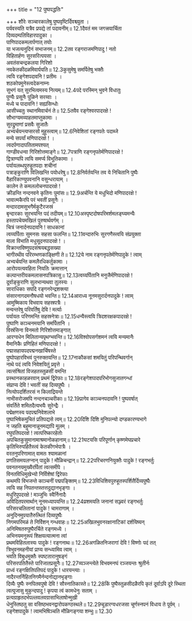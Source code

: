 +++
title = "12 पुष्पपद्धतिः"

+++
शौरेः सञ्चारकालेषु पुष्पवृष्टिर्दिवश्च्युता ।  
पर्यवस्यति यत्रैव प्रपद्ये तां पदावनीम्॥ 12.1दैवतं मम जगत्त्रयार्चिता  
दिव्यदम्पतिविहारपादुका ।  
पाणिपादकमलार्पणात् तयोः  
या भजत्यनुदिनं सभाजनम्॥ 12.2तव रङ्गराजमणिपादु ! नतो  
विहितार्हणः सुरसरित्पयसा ।  
अवतंसचन्द्रकलया गिरिशो  
नवकेतकीदळमिवार्पयति॥ 12.3कुसुमेषु समर्पितेषु भक्तैः  
त्वयि रङ्गेशपदावनि ! प्रतीमः ।  
शठकोपमुनेस्त्वदेकनाम्नः  
सुभगं यत् सुरभित्वमस्य नित्यम्॥ 12.4पदे परस्मिन् भुवने विधातुः  
पुण्यैः प्रसूनैः पुळिने सरय्वाः ।  
मध्ये च पादावनि ! सह्यसिन्धोः  
आसीच्चतुः स्थानमिवार्चनं ते॥ 12.5तवैव रङ्गेश्वरपादरक्षे !  
सौभाग्यमव्याहतमाप्तुकामाः ।  
सुरद्रुमाणां प्रसवैः सुजातैः  
अभ्यर्चयन्त्यप्सरसो मुहुस्त्वाम्॥ 12.6निवेशितां रङ्गपतेः पदाब्जे  
मन्ये सपर्यां मणिपादरक्षे ! ।  
त्वदर्पणादापतितामपश्यत्  
गाण्डीवधन्वा गिरिशोत्तमाङ्गे॥ 12.7पत्राणि रङ्गनृपतेर्मणिपादरक्षे !  
द्वित्राण्यपि त्वयि समर्प्य विभूतिकामाः ।  
पर्यायलब्धपुरुहूतपदाः शचीनां  
पत्राङ्कुराणि विलिखन्ति पयोधरेषु॥ 12.8निर्वर्तयन्ति तव ये निचितानि पुष्पैः  
वैहारिकाण्युपवनानि वसुन्धरायाम् ।  
कालेन ते कमललोचनपादरक्षे !  
क्रीडन्ति नन्दनवने कृतिनः पुमांसः॥ 12.9अर्चन्ति ये मधुभिदो मणिपादरक्षे !  
भावात्मकैरपि परं भवतीं प्रसूनैः ।  
मन्दारदामसुभगैर्मकुटैरजस्रं  
बृन्दारकाः सुरभयन्ति पदं तदीयम्॥ 12.10अस्पृष्टदोषपरिमर्शमलङ्घ्यमन्यैः  
हस्तापचेयमखिलं पुरुषार्थवर्गम् ।  
चित्रं जनार्दनपदावनि ! साधकानां  
त्वय्यर्पिताः सुमनसः सहसा फलन्ति॥ 12.11वन्दारुभिः सुरगणैस्त्वयि संप्रयुक्ता  
माला विभाति मधुसूदनपादरक्षे ! ।  
विक्रान्तविष्णुपदसंश्रयबद्धसख्या  
भागीरथीव परिरम्भणकाङ्क्षिणी ते॥ 12.12ये नाम रङ्गनृपतेर्मणिपादुके ! त्वाम्  
अभ्यर्चयन्ति कमलैरधिकर्तुकामाः ।  
आरोपयत्यवहिता नियतिः क्रमात्तान्  
कल्पान्तरीयकमलासनपत्रिकासु॥ 12.13त्वय्यर्पितानि मनुजैर्मणिपादरक्षे !  
दूर्वाङ्कुराणि सुलभान्यथवा तुलस्यः ।  
साराधिकाः सपदि रङ्गनरेन्द्रशक्त्या  
संसारनागदमनौषधयो भवन्ति॥ 12.14आराध्य नूनमसुरार्दनपादुके ! त्वाम्  
आमुष्मिकाय विभवाय सहस्रपत्रैः ।  
मन्वन्तरेषु परिवर्तिषु देवि ! मर्त्याः  
पर्यायतः परिणमन्ति सहस्रनेत्राः॥ 12.15धन्यैस्त्वयि त्रिदशरक्षकपादरक्षे !  
पुष्पाणि काञ्चनमयानि समर्पितानि ।  
विस्रंसिना विनमतो गिरिशोत्तमाङ्गात्  
आरग्वधेन मिलितान्यपृथग्भवन्ति॥ 12.16विश्वोपसर्गशमनं त्वयि मन्यमानैः  
वैमानिकैः प्रणिहितं मणिपादरक्षे ! ।  
पद्मासहायपदपद्मनखार्चिषस्ते  
पुष्पोपहारविभवं पुनरुक्तयन्ति॥ 12.17नाकौकसां शमयितुं परिपन्थिवर्गान्  
नाथे पदं त्वयि निवेशयितुं प्रवृत्ते ।  
त्वत्संश्रितां विजहतस्तुळसीं वमन्ति  
प्रस्थानकाहळरवान् प्रथमं द्विरेफाः॥ 12.18रङ्गेशपादपरिभोगसुजातगन्धां  
संप्राप्य देवि ! भवतीं सह दिव्यपुष्पैः ।  
नित्योपदर्शितरसं न किलाद्रियन्ते  
नाभीसरोजमपि नन्दनचञ्चरीकाः॥ 12.19प्रागेव काञ्चनपदावनि ! पुष्पवर्षात्  
संवर्तिते शमितदैत्यभयैः सुरेन्द्रैः ।  
पद्मेक्षणस्य पदपद्मनिवेशलाभे  
पुष्पाभिषेकमुचितं प्रतिपद्यसे त्वम्॥ 12.20दिशि दिशि मुनिपत्न्यो दण्डकारण्यभागे  
न जहति बहुमानान्नूनमद्यापि मूलम् ।  
रघुपतिपदरक्षे ! त्वत्परिष्कारहेतोः  
अपचितकुसुमानामाश्रमानोकहानाम्॥ 12.21घटयसि परिपूर्णान् कृष्णमेघप्रचारे  
कृतिभिरुपहितैस्त्वं केतकीगर्भपात्रैः ।  
वरतनुपरिणामात् वामतः श्यामळानां  
प्रणतिसमयलग्नान् पादुके ! मौळिचन्द्रान्॥ 12.22परिचरणनियुक्तैः पादुके ! रङ्गभर्तुः  
पवनतनयमुख्यैरर्पितां त्वत्समीपे ।  
विनतविधिमुखेभ्यो निर्विशेषां द्विरेफाः  
कथमपि विभजन्ते काञ्चनीं पद्मपङ्क्तिम्॥ 12.23विधिशिवपुरुहूतस्पर्शितैर्दिव्यपुष्पैः  
त्वयि सह निपतन्तस्तत्तदुद्यानभृङ्गाः ।  
मधुरिपुपदरक्षे ! मञ्जुभिः स्वैर्निनादैः  
अविदितपरमार्थान् नूनमध्यापयन्ति॥ 12.24प्रशमयति जनानां सञ्ज्वरं रङ्गभर्तुः  
परिसरचलितानां पादुके ! चामराणाम् ।  
अनुदिनमुपयातैरुत्थितं दिव्यपुष्पैः  
निगमपरिमळं ते निर्विशन् गन्धवाहः॥ 12.25अखिलभुवनरक्षानाटिकां दर्शयिष्यन्  
अनिमिषतरुपुष्पैरर्चिते रङ्गमध्ये ।  
अभिनयमनुरूपं शिक्षयत्यात्मना त्वां  
प्रथमविहितलास्यः पादुके ! रङ्गनाथः॥ 12.26अगळितनिजरागां देवि ! विष्णोः पदं तत्  
त्रिभुवनमहनीयां प्राप्य सन्ध्यामिव त्वाम् ।  
भवति विबुधमुक्तैः स्पष्टतारानुषङ्गं  
परिसरपतितैस्ते पारिजातप्रसूनैः॥ 12.27व्यञ्जन्त्येते विभवमनघं रञ्जयन्तः श्रुतीर्नः  
प्राध्वं रङ्गक्षितिपतिपदं पादुके ! धारयन्त्याः ।  
नादैरन्तर्निहितनिगमैर्नन्दनोद्यानभृङ्गाः  
दिव्यैः पुष्पैः स्नपितवपुषो देवि ! सौस्नातिकास्ते॥ 12.28किं पुष्पैस्तुळसीदळैरपि कृतं दूर्वाऽपि दूरे स्थिता  
त्वत्पूजासु मुकुन्दपादु ! कृपया त्वं कामधेनुः सताम् ।  
प्रत्यग्राहृतदर्भपल्लवलवग्रासाभिलाषोन्मुखी  
धेनुस्तिष्ठतु सा वसिष्ठभवनद्वारोपकण्ठस्थले॥ 12.29चूडारग्वधरजसा चूर्णस्नपनं विधाय ते पूर्वम् ।  
रङ्गेशपादुके ! त्वामभिषिञ्चति मौळिगङ्गया शम्भुः॥ 12.30